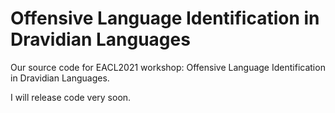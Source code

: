 # Offensive Language Identification in Dravidian Languages
Our source code for EACL2021 workshop: Offensive Language Identification in Dravidian Languages.

I will release code very soon.
